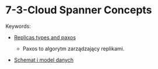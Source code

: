 # 7-3-Cloud Spanner Concepts

Keywords:
- [Replicas types and paxos](https://cloud.google.com/spanner/docs/replication)

  - Paxos to algorytm zarządzający replikami.

- [Schemat i model danych](https://cloud.google.com/spanner/docs/schema-and-data-model)


